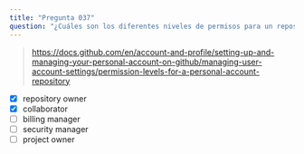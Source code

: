 ```yaml
---
title: "Pregunta 037"
question: "¿Cuáles son los diferentes niveles de permisos para un repository propiedad de una cuenta personal? (Elige dos.)"
---
```


> https://docs.github.com/en/account-and-profile/setting-up-and-managing-your-personal-account-on-github/managing-user-account-settings/permission-levels-for-a-personal-account-repository
- [x] repository owner
- [x] collaborator
- [ ] billing manager
- [ ] security manager
- [ ] project owner
